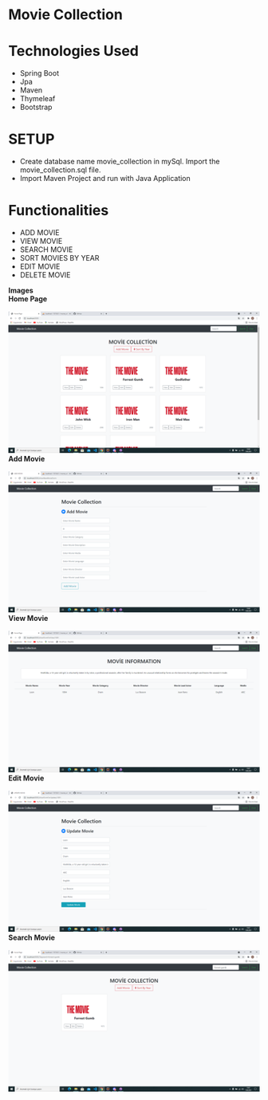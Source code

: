 # Movie Collection

# Technologies Used
- Spring Boot
- Jpa
- Maven
- Thymeleaf
- Bootstrap


# SETUP
* Create database name movie_collection in mySql. Import the movie_collection.sql file. 
* Import Maven Project and run with Java Application

# Functionalities

- ADD MOVIE <br>
- VIEW MOVIE <br>
- SEARCH MOVIE <br>
- SORT MOVIES BY YEAR  <br>
- EDIT MOVIE <br>
- DELETE MOVIE <br>
  
  
<strong>Images</strong> <br>
<strong>Home Page</strong> <br><br>
![homepage](https://github.com/cansuciloglu/MovieCollection/blob/main/ScreenShots/homepage.png)
<strong>Add Movie</strong><br><br>
![addmovie](https://github.com/cansuciloglu/MovieCollection/blob/main/ScreenShots/addmovie.png)
<strong>View Movie</strong><br><br>
![movieinf](https://github.com/cansuciloglu/MovieCollection/blob/main/ScreenShots/movieinf.png)
<strong>Edit Movie</strong><br><br>
![editmovie](https://github.com/cansuciloglu/MovieCollection/blob/main/ScreenShots/editmovie.png)
<strong>Search Movie</strong><br><br>
![searchmovie](https://github.com/cansuciloglu/MovieCollection/blob/main/ScreenShots/search.png)

